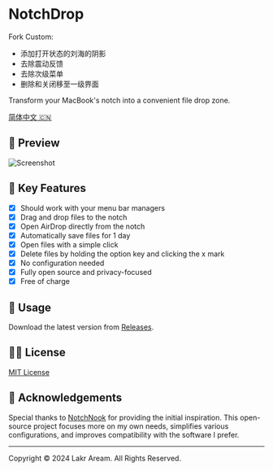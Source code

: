 # NotchDrop

Fork Custom:

- 添加打开状态的刘海的阴影
- 去除震动反馈
- 去除次级菜单
- 删除和关闭移至一级界面

Transform your MacBook's notch into a convenient file drop zone.

[简体中文 🇨🇳](./Resources/i18n/zh-Hans/README.md)

## 👀 Preview

![Screenshot](./Resources/截屏2024-07-08%2003.14.34.png)

## 🌟 Key Features

- [x] Should work with your menu bar managers
- [x] Drag and drop files to the notch
- [x] Open AirDrop directly from the notch
- [x] Automatically save files for 1 day
- [x] Open files with a simple click
- [x] Delete files by holding the option key and clicking the x mark
- [x] No configuration needed
- [x] Fully open source and privacy-focused
- [x] Free of charge

## 🚀 Usage

Download the latest version from [Releases](https://github.com/Lakr233/NotchDrop/releases).

## 🧑‍⚖️ License

[MIT License](./LICENSE)

## 🥰 Acknowledgements

Special thanks to [NotchNook](https://lo.cafe/notchnook) for providing the initial inspiration. This open-source project focuses more on my own needs, simplifies various configurations, and improves compatibility with the software I prefer.

---

Copyright © 2024 Lakr Aream. All Rights Reserved.